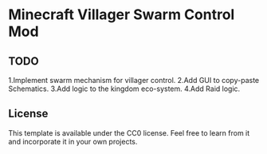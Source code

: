 # Minecraft Villager Swarm Control Mod

## TODO
1.Implement swarm mechanism for villager control.
2.Add GUI to copy-paste Schematics.
3.Add logic to the kingdom eco-system.
4.Add Raid logic.

## License

This template is available under the CC0 license. Feel free to learn from it and incorporate it in your own projects.
